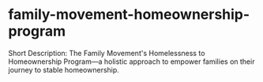 # family-movement-homeownership-program
Short Description:  The Family Movement's Homelessness to Homeownership Program—a holistic approach to empower families on their journey to stable homeownership.
